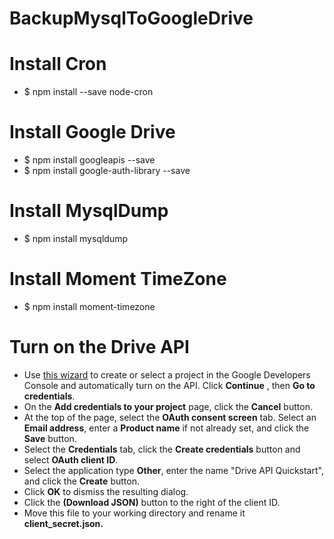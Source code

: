 # BackupMysqlToGoogleDrive

# Install Cron
* $ npm install --save node-cron

# Install Google Drive
* $ npm install googleapis --save
* $ npm install google-auth-library --save

# Install MysqlDump
* $ npm install mysqldump

# Install Moment TimeZone
* $ npm install moment-timezone

# Turn on the Drive API
* Use [this wizard](https://console.developers.google.com/flows/enableapi?apiid=drive) to create or select a project in the Google Developers Console and automatically turn on the API. Click **Continue** , then **Go to credentials**.
* On the **Add credentials to your project** page, click the **Cancel** button.
* At the top of the page, select the **OAuth consent screen** tab. Select an **Email address**, enter a **Product name** if not already set, and click the **Save** button.
* Select the **Credentials** tab, click the **Create credentials** button and select **OAuth client ID**.
* Select the application type **Other**, enter the name "Drive API Quickstart", and click the **Create** button.
* Click **OK** to dismiss the resulting dialog.
* Click the **(Download JSON)** button to the right of the client ID.
* Move this file to your working directory and rename it **client_secret.json.**
